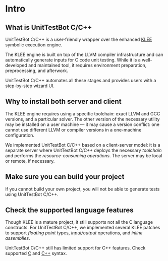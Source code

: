 # Intro

## What is UnitTestBot C/C++

UnitTestBot C/C++ is a user-friendly wrapper over the enhanced [KLEE](http://klee.github.io/) symbolic execution engine.

The KLEE engine is built on top of the LLVM compiler infrastructure and can automatically generate inputs for C code 
unit testing. While it is a well-developed and maintained tool, it requires environment preparation, preprocessing, 
and afterwork.

UnitTestBot C/C++ automates all these stages and provides users with a step-by-step wizard UI. 

## Why to install both server and client

The KLEE engine requires using a specific toolchain: exact LLVM and GCC versions,
and a particular solver. The other version of the necessary utility may be installed on a user 
machine — it may cause a version conflict: one cannot use different LLVM or compiler versions in a one-machine configuration.

We implemented UnitTestBot C/C++ based on a client-server model: it is a separate server where UnitTestBot C/C++ 
deploys the necessary _toolchain_ and performs the _resource-consuming operations_. The 
server may be local or remote, if necessary.

## Make sure you can build your project

If you cannot build your own project, you will not be able to generate tests using UnitTestBot C/C++.

## Check the supported language features

Though KLEE is a mature project, it still supports not all the C language constructs. For UnitTestBot C/C++, we 
implemented several KLEE patches to support _floating point_ types, _input/output_ operations, and _inline 
assemblies_.

UnitTestBot C/C++ still has limited support for C++ features. Check supported [C](https://github.com/UnitTestBot/UTBotCpp/wiki/c-syntax) and [C++](https://github.com/UnitTestBot/UTBotCpp/wiki/cpp-syntax) syntax.